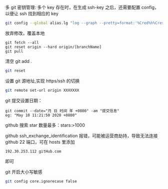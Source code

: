 多 git 密钥管理: 多个 key 存在时，在生成 ssh-key 之后，还需要配置 config，以便让 ssh 找到相应的 key

```bash
git config --global alias.lg "log --graph --pretty=format:'%Cred%h%Creset -%C(yellow)%d%Creset %s %Cgreen(%cr)%Creset %Cblue <%an>' --abbrev-commit"
```

放弃修改，覆盖本地

```
git fetch --all
git reset origin --hard origin/[branchName]
git pull
```

清空 git add .

```sh
git reset
```

设置 git 源地址,实现 https/ssh 的切换

```sh
git remote set-url origin XXXXXXX
```

git 提交设置日期：

```
git commit --date="月 日 时间 年 +0800" -am "提交信息"
eg: "May 10 11:21:50 2020 +0800"
```

github 搜索 star 数量最多：stars:>1000

github ssh_exchange_identification 报错，可能被运营商劫持，导致无法连接 github 22 端口，可在 hosts 里添加

```
192.30.253.112 gitHub.com
```

即可

git 开启大小写敏感

```sh
git config core.ignorecase false
```
